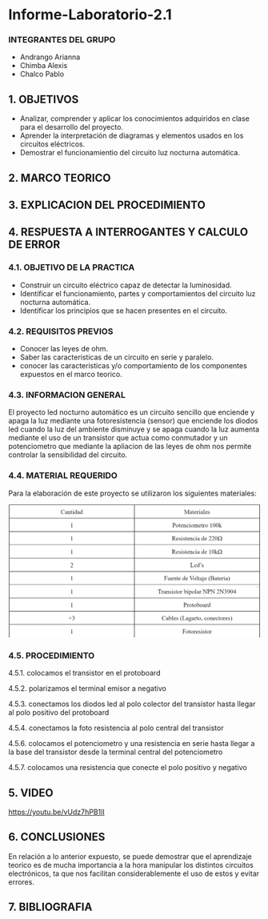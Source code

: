 # Informe-Laboratorio-2.1
### INTEGRANTES DEL GRUPO

- Andrango Arianna
- Chimba Alexis
- Chalco Pablo

## 1. OBJETIVOS

- Analizar, comprender y aplicar los conocimientos adquiridos en clase para el desarrollo del proyecto.
- Aprender la interpretación de diagramas y elementos usados en los circuitos eléctricos.
- Demostrar el funcionamientio del circuito luz nocturna automática.

## 2. MARCO TEORICO


## 3. EXPLICACION DEL PROCEDIMIENTO



## 4. RESPUESTA A INTERROGANTES Y CALCULO DE ERROR



### 4.1. OBJETIVO DE LA PRACTICA

- Construir un circuito eléctrico capaz de detectar la luminosidad.
- Identificar el funcionamiento, partes y comportamientos del circuito luz nocturna automática.
- Identificar los principios que se hacen presentes en el circuito.

### 4.2. REQUISITOS PREVIOS

- Conocer las leyes de ohm.
- Saber las caracteristicas de un circuito en serie y paralelo.
- conocer las caracteristicas y/o comportamiento de los componentes expuestos en el marco teorico.

### 4.3. INFORMACION GENERAL

El proyecto led nocturno automático es un circuito sencillo que enciende y apaga la luz mediante una fotoresistencia (sensor) que enciende los diodos led cuando la luz del ambiente disminuye y se apaga cuando la luz aumenta mediante el uso de un transistor que actua como conmutador y un potenciometro que mediante la apliacion de las leyes de ohm nos permite controlar la sensibilidad del circuito.

### 4.4. MATERIAL REQUERIDO

Para la elaboración de este proyecto se utilizaron los siguientes materiales:

![](https://github.com/apchimba/Informe-Laboratorio-1/blob/main/Materiales.png)

### 4.5. PROCEDIMIENTO

4.5.1. colocamos el transistor en el protoboard

4.5.2. polarizamos el terminal emisor a negativo

4.5.3. conectamos los diodos led al polo colector del transistor hasta llegar al polo positivo del protoboard

4.5.4. conectamos la foto resistencia al polo central del transistor

4.5.6. colocamos el potenciometro y una resistencia en serie hasta llegar a la base del transistor desde la terminal central del potenciometro

4.5.7. colocamos una resistencia que conecte el polo positivo y negativo

## 5. VIDEO

https://youtu.be/vUdz7hPB1lI

## 6. CONCLUSIONES

En relación a lo anterior expuesto, se puede demostrar que el aprendizaje teorico es de mucha importancia a la hora manipular los distintos circuitos electrónicos, ta que nos facilitan considerablemente el uso de estos y evitar errores.


## 7. BIBLIOGRAFIA
